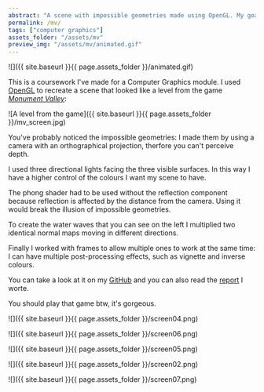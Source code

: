 ```yaml
---
abstract: "A scene with impossible geometries made using OpenGL. My goal was to reproduce the art style of the game Monument Valley."
permalink: /mv/
tags: ["computer graphics"]
assets_folder: "/assets/mv"
preview_img: "/assets/mv/animated.gif"
---
```


![]({{ site.baseurl }}{{ page.assets_folder }}/animated.gif)

This is a coursework I've made for a Computer Graphics module. I used [OpenGL](https://www.opengl.org/) to recreate a scene that looked like a level from the game *[Monument Valley](https://www.monumentvalleygame.com/)*:

![A level from the game]({{ site.baseurl }}{{ page.assets_folder }}/mv_screen.jpg)

You've probably noticed the impossible geometries: I made them by using a camera with an orthographical projection, therfore you can't perceive depth.

I used three directional lights facing the three visible surfaces. In this way I have a higher control of the colours I want my scene to have.

The phong shader had to be used without the reflection component because reflection is affected by the distance from the camera. Using it would break the illusion of impossible geometries.

To create the water waves that you can see on the left I multiplied two identical normal maps moving in different directions.

Finally I worked with frames to allow multiple ones to work at the same time: I can have multiple post-processing effects, such as vignette and inverse colours.

You can take a look at it on my [GitHub](https://github.com/MarcoMoroni/CG_cw2) and you can also read the [report](href="https://github.com/MarcoMoroni/CG_cw2/blob/master/Report/report.pdf) I worte.

You should play that game btw, it's gorgeous.

![]({{ site.baseurl }}{{ page.assets_folder }}/screen04.png)

![]({{ site.baseurl }}{{ page.assets_folder }}/screen06.png)

![]({{ site.baseurl }}{{ page.assets_folder }}/screen05.png)

![]({{ site.baseurl }}{{ page.assets_folder }}/screen02.png)

![]({{ site.baseurl }}{{ page.assets_folder }}/screen07.png)
